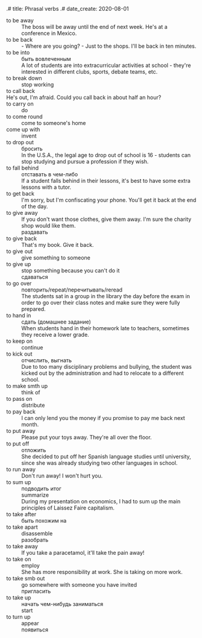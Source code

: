 .# title: Phrasal verbs
.# date_create: 2020-08-01

<dl>
<dt>to be away
<dd>The boss will be away until the end of next week. He's at a conference in Mexico.

<dt>to be back
<dd> - Where are you going? - Just to the shops. I'll be back in ten minutes.

<dt>to be into
<dd>быть вовлеченным
<dd>A lot of students are into extracurricular activities at school - they're interested in different clubs, sports, debate teams, etc.

<dt>to break down
<dd>stop working

<dt>to call back
<dt>He's out, I'm afraid. Could you call back in about half an hour?

<dt>to carry on
<dd>do

<dt>to come round
<dd>come to someone's home

<dt>come up with
<dd>invent

<dt>to drop out
<dd>бросить
<dd>In the U.S.A., the legal age to drop out of school is 16 - students can stop studying and pursue a profession if they wish.

<dt>to fall behind
<dd>отставать в чем-либо
<dd>If a student falls behind in their lessons, it's best to have some extra lessons with a tutor.

<dt>to get back
<dd>I'm sorry, but I'm confiscating your phone. You'll get it back at the end of the day.

<dt>to give away
<dd>If you don't want those clothes, give them away. I'm sure the charity shop would like them.
<dd>раздавать

<dt>to give back
<dd>That's my book. Give it back.

<dt>to give out
<dd>give something to someone

<dt>to give up
<dd>stop something because you can't do it
<dd>сдаваться

<dt>to go over
<dd>повторить/repeat/перечитывать/reread
<dd>The students sat in a group in the library the day before the exam in order to go over their class notes and make sure they were fully prepared.

<dt>to hand in
<dd>сдать (домашнее задание)
<dd>When students hand in their homework late to teachers, sometimes they receive a lower grade.

<dt>to keep on
<dd>continue

<dt>to kick out
<dd>отчислить, выгнать
<dd>Due to too many disciplinary problems and bullying, the student was kicked out by the administration and had to relocate to a different school.

<dt>to make smth up
<dd>think of

<dt>to pass on
<dd>distribute

<dt>to pay back
<dd>I can only lend you the money if you promise to pay me back next month.

<dt>to put away
<dd>Please put your toys away. They're all over the floor.

<dt>to put off
<dd>отложить
<dd>She decided to put off her Spanish language studies until university, since she was already studying two other languages in school.

<dt>to run away
<dd>Don't run away! I won't hurt you.

<dt>to sum up
<dd>подводить итог
<dd>summarize
<dd>During my presentation on economics, I had to sum up the main principles of Laissez Faire capitalism.

<dt>to take after
<dd>быть похожим на

<dt>to take apart
<dd>disassemble
<dd>разобрать

<dt>to take away
<dd>If you take a paracetamol, it'll take the pain away!

<dt>to take on
<dd>employ
<dd>She has more responsibility at work. She is taking on more work.

<dt>to take smb out
<dd>go somewhere with someone you have invited
<dd>пригласить

<dt>to take up
<dd>начать чем-нибудь заниматься
<dd>start

<dt>to turn up
<dd>appear
<dd>появиться
</dl>
